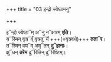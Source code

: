 +++
title = "03 इन्द्रो ज्येष्ठामनु"

+++

इ᳓न्द्रो ज्येष्ठा᳓म् अ᳓नु न᳓क्षत्रम् **एति**।  
य᳓स्मिन् वृत्र᳓व्ँ वृत्रतू᳓र्ये +++(=वृत्रवधे)+++ **तता᳓र**।  
त᳓स्मिन् वय᳓म् अमृ᳓तन् **दु᳓हानाः**।  
क्षु᳓धन् **तरेम** दु᳓रितिन् दु᳓रिष्टिम्।  
